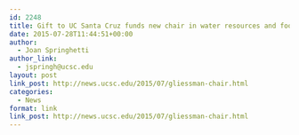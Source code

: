 ```yaml
---
id: 2248
title: Gift to UC Santa Cruz funds new chair in water resources and food sustainability
date: 2015-07-28T11:44:51+00:00
author:
  - Joan Springhetti
author_link:
  - jspringh@ucsc.edu
layout: post
link_post: http://news.ucsc.edu/2015/07/gliessman-chair.html
categories:
  - News
format: link
link_post: http://news.ucsc.edu/2015/07/gliessman-chair.html
---
```

